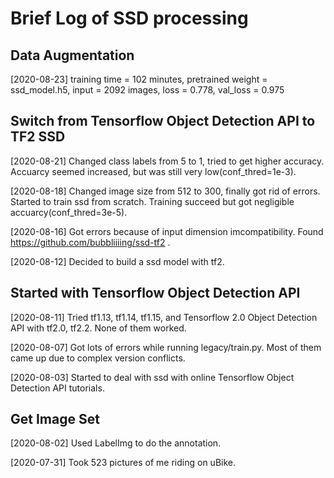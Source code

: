 # Brief Log of SSD processing
## Data Augmentation

[2020-08-23] training time = 102 minutes, pretrained weight = ssd_model.h5, input = 2092 images, loss = 0.778, val_loss = 0.975

## Switch from Tensorflow Object Detection API to TF2 SSD

[2020-08-21] Changed class labels from 5 to 1, tried to get higher accuracy. Accuarcy seemed increased, but was still very low(conf_thred=1e-3).

[2020-08-18] Changed image size from 512 to 300, finally got rid of errors. Started to train ssd from scratch. Training succeed but got negligible accuarcy(conf_thred=3e-5).

[2020-08-16] Got errors because of input dimension imcompatibility. Found https://github.com/bubbliiiing/ssd-tf2 .

[2020-08-12] Decided to build a ssd model with tf2.

## Started with Tensorflow Object Detection API

[2020-08-11] Tried tf1.13, tf1.14, tf1.15, and Tensorflow 2.0 Object Detection API with tf2.0, tf2.2. None of them worked.

[2020-08-07] Got lots of errors while running legacy/train.py. Most of them came up due to complex version conflicts.

[2020-08-03] Started to deal with ssd with online Tensorflow Object Detection API tutorials.

## Get Image Set

[2020-08-02] Used LabelImg to do the annotation.

[2020-07-31] Took 523 pictures of me riding on uBike.
